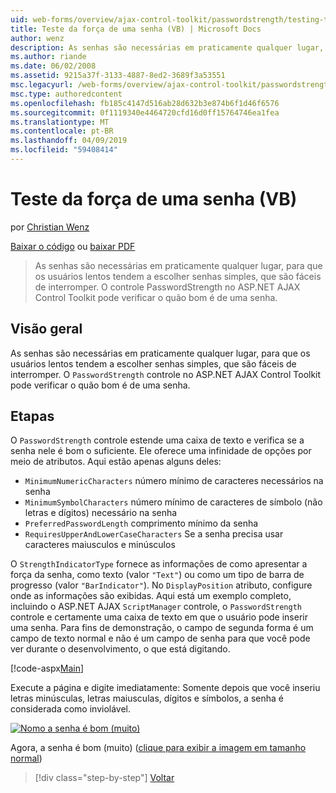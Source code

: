 ```yaml
---
uid: web-forms/overview/ajax-control-toolkit/passwordstrength/testing-the-strength-of-a-password-vb
title: Teste da força de uma senha (VB) | Microsoft Docs
author: wenz
description: As senhas são necessárias em praticamente qualquer lugar, para que os usuários lentos tendem a escolher senhas simples, que são fáceis de interromper. O controle PasswordStrength do ASP. N...
ms.author: riande
ms.date: 06/02/2008
ms.assetid: 9215a37f-3133-4887-8ed2-3689f3a53551
msc.legacyurl: /web-forms/overview/ajax-control-toolkit/passwordstrength/testing-the-strength-of-a-password-vb
msc.type: authoredcontent
ms.openlocfilehash: fb185c4147d516ab28d632b3e874b6f1d46f6576
ms.sourcegitcommit: 0f1119340e4464720cfd16d0ff15764746ea1fea
ms.translationtype: MT
ms.contentlocale: pt-BR
ms.lasthandoff: 04/09/2019
ms.locfileid: "59408414"
---
```

# <a name="testing-the-strength-of-a-password-vb"></a>Teste da força de uma senha (VB)

por [Christian Wenz](https://github.com/wenz)

[Baixar o código](http://download.microsoft.com/download/9/3/f/93f8daea-bebd-4821-833b-95205389c7d0/PasswordStrength0.vb.zip) ou [baixar PDF](http://download.microsoft.com/download/2/d/c/2dc10e34-6983-41d4-9c08-f78f5387d32b/passwordstrength0VB.pdf)

> As senhas são necessárias em praticamente qualquer lugar, para que os usuários lentos tendem a escolher senhas simples, que são fáceis de interromper. O controle PasswordStrength no ASP.NET AJAX Control Toolkit pode verificar o quão bom é de uma senha.


## <a name="overview"></a>Visão geral

As senhas são necessárias em praticamente qualquer lugar, para que os usuários lentos tendem a escolher senhas simples, que são fáceis de interromper. O `PasswordStrength` controle no ASP.NET AJAX Control Toolkit pode verificar o quão bom é de uma senha.

## <a name="steps"></a>Etapas

O `PasswordStrength` controle estende uma caixa de texto e verifica se a senha nele é bom o suficiente. Ele oferece uma infinidade de opções por meio de atributos. Aqui estão apenas alguns deles:

- `MinimumNumericCharacters` número mínimo de caracteres necessários na senha
- `MinimumSymbolCharacters` número mínimo de caracteres de símbolo (não letras e dígitos) necessário na senha
- `PreferredPasswordLength` comprimento mínimo da senha
- `RequiresUpperAndLowerCaseCharacters` Se a senha precisa usar caracteres maiusculos e minúsculos

O `StrengthIndicatorType` fornece as informações de como apresentar a força da senha, como texto (valor `"Text"`) ou como um tipo de barra de progresso (valor `"BarIndicator"`). No `DisplayPosition` atributo, configure onde as informações são exibidas. Aqui está um exemplo completo, incluindo o ASP.NET AJAX `ScriptManager` controle, o `PasswordStrength` controle e certamente uma caixa de texto em que o usuário pode inserir uma senha. Para fins de demonstração, o campo de segunda forma é um campo de texto normal e não é um campo de senha para que você pode ver durante o desenvolvimento, o que está digitando.

[!code-aspx[Main](testing-the-strength-of-a-password-vb/samples/sample1.aspx)]

Execute a página e digite imediatamente: Somente depois que você inseriu letras minúsculas, letras maiusculas, dígitos e símbolos, a senha é considerada como inviolável.


[![Nomo a senha é bom (muito)](testing-the-strength-of-a-password-vb/_static/image2.png)](testing-the-strength-of-a-password-vb/_static/image1.png)

Agora, a senha é bom (muito) ([clique para exibir a imagem em tamanho normal](testing-the-strength-of-a-password-vb/_static/image3.png))

> [!div class="step-by-step"]
> [Voltar](testing-the-strength-of-a-password-cs.md)
